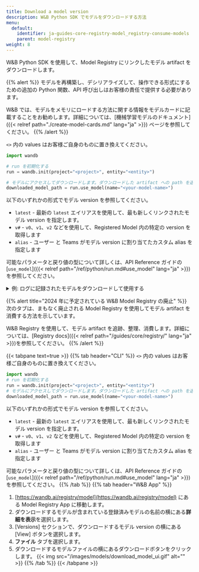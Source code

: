 ```yaml
---
title: Download a model version
description: W&B Python SDK でモデルをダウンロードする方法
menu:
  default:
    identifier: ja-guides-core-registry-model_registry-consume-models
    parent: model-registry
weight: 8
---
```


W&B Python SDK を使用して、Model Registry にリンクしたモデル artifact をダウンロードします。

{{% alert %}}
モデルを再構築し、デシリアライズして、操作できる形式にするための追加の Python 関数、API 呼び出しはお客様の責任で提供する必要があります。

W&B では、モデルをメモリにロードする方法に関する情報をモデルカードに記載することをお勧めします。詳細については、[機械学習モデルのドキュメント]({{< relref path="./create-model-cards.md" lang="ja" >}}) ページを参照してください。
{{% /alert %}}

`<>` 内の values はお客様ご自身のものに置き換えてください。

```python
import wandb

# run を初期化する
run = wandb.init(project="<project>", entity="<entity>")

# モデルにアクセスしてダウンロードします。ダウンロードした artifact への path を返します
downloaded_model_path = run.use_model(name="<your-model-name>")
```

以下のいずれかの形式でモデル version を参照してください。

* `latest` - 最新の `latest` エイリアスを使用して、最も新しくリンクされたモデル version を指定します。
* `v#` - `v0`、`v1`、`v2` などを使用して、Registered Model 内の特定の version を取得します
* `alias` - ユーザー と Teams がモデル version に割り当てたカスタム alias を指定します

可能なパラメータと戻り値の型について詳しくは、API Reference ガイドの[`use_model`]({{< relref path="/ref/python/run.md#use_model" lang="ja" >}}) を参照してください。

<details>
<summary>例: ログに記録されたモデルをダウンロードして使用する</summary>

たとえば、次のコード snippet では、ユーザー が `use_model` API を呼び出しました。フェッチするモデル artifact の名前を指定し、version/alias も指定しました。次に、API から返された path を `downloaded_model_path` 変数に格納しました。

```python
import wandb

entity = "luka"
project = "NLP_Experiments"
alias = "latest"  # モデル version のセマンティックなニックネームまたは識別子
model_artifact_name = "fine-tuned-model"

# run を初期化する
run = wandb.init()
# モデルにアクセスしてダウンロードします。ダウンロードした artifact への path を返します

downloaded_model_path = run.use_model(name=f"{entity/project/model_artifact_name}:{alias}")
```
</details>

{{% alert title="2024 年に予定されている W&B Model Registry の廃止" %}}
次のタブは、まもなく廃止される Model Registry を使用してモデル artifact を消費する方法を示しています。

W&B Registry を使用して、モデル artifact を追跡、整理、消費します。詳細については、[Registry docs]({{< relref path="/guides/core/registry/" lang="ja" >}})を参照してください。
{{% /alert %}}

{{< tabpane text=true >}}
  {{% tab header="CLI" %}}
`<>` 内の values はお客様ご自身のものに置き換えてください。
```python
import wandb
# run を初期化する
run = wandb.init(project="<project>", entity="<entity>")
# モデルにアクセスしてダウンロードします。ダウンロードした artifact への path を返します
downloaded_model_path = run.use_model(name="<your-model-name>")
```
以下のいずれかの形式でモデル version を参照してください。

* `latest` - 最新の `latest` エイリアスを使用して、最も新しくリンクされたモデル version を指定します。
* `v#` - `v0`、`v1`、`v2` などを使用して、Registered Model 内の特定の version を取得します
* `alias` - ユーザー と Teams がモデル version に割り当てたカスタム alias を指定します

可能なパラメータと戻り値の型について詳しくは、API Reference ガイドの[`use_model`]({{< relref path="/ref/python/run.md#use_model" lang="ja" >}}) を参照してください。
  {{% /tab %}}
  {{% tab header="W&B App" %}}
1. [https://wandb.ai/registry/model](https://wandb.ai/registry/model) にある Model Registry App に移動します。
2. ダウンロードするモデルが含まれている登録済みモデルの名前の横にある**詳細を表示**を選択します。
3. [Versions] セクションで、ダウンロードするモデル version の横にある [View] ボタンを選択します。
4. **ファイル** タブを選択します。
5. ダウンロードするモデルファイルの横にあるダウンロードボタンをクリックします。
{{< img src="/images/models/download_model_ui.gif" alt="" >}}
  {{% /tab %}}
{{< /tabpane >}}
